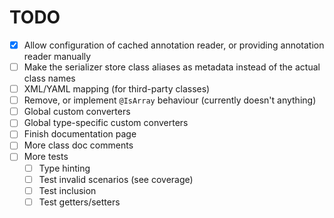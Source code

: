 # TODO

- [x] Allow configuration of cached annotation reader, or providing annotation reader manually
- [ ] Make the serializer store class aliases as metadata instead of the actual class names
- [ ] XML/YAML mapping (for third-party classes)
- [ ] Remove, or implement `@IsArray` behaviour (currently doesn't anything)
- [ ] Global custom converters
- [ ] Global type-specific custom converters
- [ ] Finish documentation page
- [ ] More class doc comments
- [ ] More tests
	- [ ] Type hinting
	- [ ] Test invalid scenarios (see coverage)
	- [ ] Test inclusion
	- [ ] Test getters/setters
